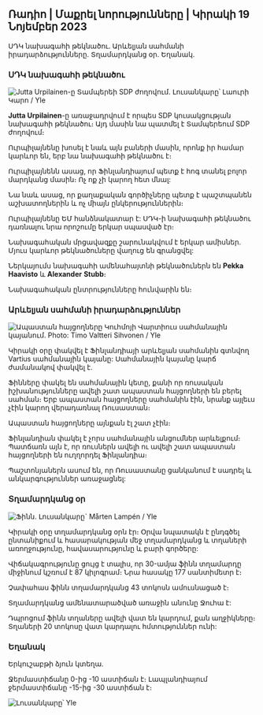 ## Ռադիո \| Մաքրել նորությունները \| Կիրակի 19 Նոյեմբեր 2023

ՍԴԿ նախագահի թեկնածու. Արևելյան սահմանի իրադարձությունները. Տղամարդկանց օր. Եղանակ.

### ՍԴԿ նախագահի թեկնածու

![Jutta Urpilainen-ը Տամպերեի SDP ժողովում. Լուսանկարը՝ Լաուրի Կարո / Yle](https://images.cdn.yle.fi/image/upload/c_crop,h_3078,w_5472,x_0,y_536/ar_1.7777777777777777,c_fill,g_faces,h_1105,h_1100q_auto:eco/f_auto/fl_lossy/v1700390392/39-12029436559e5d3e7734)

**Jutta Urpilainen**-ը առաջադրվում է որպես SDP կուսակցության նախագահի թեկնածու։ Այդ մասին նա պատմել է Տամպերեում SDP ժողովում։

Ուրպիլայնենը խոսել է նաև այն բաների մասին, որոնք իր համար կարևոր են, երբ նա նախագահի թեկնածու է։

Ուրպիլայնենն ասաց, որ Ֆինլանդիայում պետք է հոգ տանել բոլոր մարդկանց մասին։ Ոչ ոք չի կարող հետ մնալ:

Նա նաև ասաց, որ քաղաքական գործիչները պետք է պաշտպանեն աշխատողներին և ոչ միայն ընկերություններին։

Ուրպիլայնենը ԵՄ հանձնակատար է: ՍԴԿ-ի նախագահի թեկնածու դառնալու նրա որոշումը երկար սպասված էր։

Նախագահական մրցավազքը շարունակվում է երկար ամիսներ. Մյուս կարևոր թեկնածուները վաղուց են գրանցվել:

Ներկայումս նախագահի ամենահայտնի թեկնածուներն են **Pekka Haavisto** և **Alexander** **Stubb**։

Նախագահական ընտրությունները հունվարին են։

### Արևելյան սահմանի իրադարձություններ

![Ապաստան հայցողները Կուհմոյի Վարտիուս սահմանային կայանում. Photo: Timo Valtteri Sihvonen / Yle](https://images.cdn.yle.fi/image/upload/c_crop,h_2312,w_4110,x_1360,y_535/ar_1.7777777777777777,c_fill,g_faces,h_675,w_1200/dpr_1.0/q_auto:eco/f_auto/fl_lossy/v1700313355/39-120268365558740e2c62a)

Կիրակի օրը փակվել է Ֆինլանդիայի արևելյան սահմանին գտնվող Vartius սահմանային կայանը: Սահմանային կայանը կարճ ժամանակով փակվել է.

Ֆինները փակել են սահմանային կետը, քանի որ ռուսական իշխանությունները ավելի շատ ապաստան հայցողների են բերել սահման։ Երբ ապաստան հայցողները սահմանին էին, նրանք այլեւս չէին կարող վերադառնալ Ռուսաստան։

Ապաստան հայցողները այնքան էլ շատ չէին։

Ֆինլանդիան փակել է չորս սահմանային անցումներ արևելքում։ Պատճառն այն է, որ ռուսներն ավելի ու ավելի շատ ապաստան հայցողների են ուղղորդել Ֆինլանդիա։

Պաշտոնյաներն ասում են, որ Ռուսաստանը ցանկանում է սադրել և անկարգություններ առաջացնել:

### Տղամարդկանց օր

![Ֆինն. Լուսանկարը` Mårten Lampén / Yle](https://images.cdn.yle.fi/image/upload/c_crop,h_3375,w_6000,x_0,y_164/ar_1.777777777777777,c_fill,g_501,01,00,00,00,00,00,00,00,0,0,0,0,0,0,00,00,00,00,00,00,00,00,00,00,00,00,00,00,00,00,00,00,00,00,000,000,00,000,00,000,00,0,0,1,1,1,1,1,1,1,9,1,9,1,1,1,1,9,1,9.q_auto:eco/f_auto/fl_lossy/v1700042381/39-1200843655493de62883)

Կիրակի օրը տղամարդկանց օրն էր։ Օրվա նպատակն է ընդգծել ընտանիքում և հասարակության մեջ տղամարդկանց և տղաների առողջությունը, հավասարությունը և բարի գործերը:

Վիճակագրությունը ցույց է տալիս, որ 30-ամյա ֆինն տղամարդը միջինում կշռում է 87 կիլոգրամ։ Նրա հասակը 177 սանտիմետր է։

Չափահաս ֆինն տղամարդկանց 43 տոկոսն ամուսնացած է։

Տղամարդկանց ամենատարածված առաջին անունը Ջուհա է:

Դպրոցում ֆինն տղաները ավելի վատ են կարդում, քան աղջիկները։ Տղաների 20 տոկոսը վատ կարդալու հմտություններ ունի:

### Եղանակ

Երկուշաբթի ձյուն կտեղա.

Ջերմաստիճանը 0-ից -10 աստիճան է։ Լապլանդիայում ջերմաստիճանը -15-ից -30 աստիճան է։

![ Լուսանկարը՝ Yle](https://images.cdn.yle.fi/image/upload/c_crop,h_1080,w_1919,x_0,y_0/ar_1.7777777777777777,c_fill,g_faces,h_670,w_100:eco/f_auto/fl_lossy/v1700408413/39-1203034655a2c36dc32d)